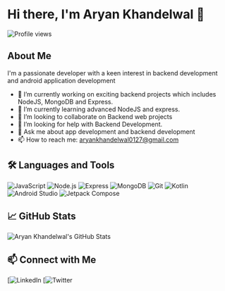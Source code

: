 # Hi there, I'm Aryan Khandelwal 👋

![Profile views](https://komarev.com/ghpvc/?username=0127aryan)

## About Me

I'm a passionate developer with a keen interest in backend development and android application development

- 🔭 I’m currently working on exciting backend projects which includes NodeJS, MongoDB and Express.
- 🌱 I’m currently learning advanced NodeJS and express.
- 👯 I’m looking to collaborate on Backend web projects
- 🤔 I’m looking for help with Backend Development.
- 💬 Ask me about app development and backend development
- 📫 How to reach me: aryankhandelwal0127@gmail.com

## 🛠️ Languages and Tools

![JavaScript](https://img.shields.io/badge/-JavaScript-000?style=flat&logo=javascript&logoWidth=50)
![Node.js](https://img.shields.io/badge/-Node.js-000?style=flat&logo=node.js&logoWidth=50)
![Express](https://img.shields.io/badge/-Express-000?style=flat&logo=express&logoWidth=50)
![MongoDB](https://img.shields.io/badge/-MongoDB-000?style=flat&logo=mongodb&logoWidth=50)
![Git](https://img.shields.io/badge/-Git-000?style=flat&logo=git&logoWidth=50)
![Kotlin](https://img.shields.io/badge/-Kotlin-000?style=flat&logo=kotlin&logoWidth=50)
![Android Studio](https://img.shields.io/badge/-Android%20Studio-000?style=flat&logo=android-studio&logoWidth=50)
![Jetpack Compose](https://img.shields.io/badge/-Jetpack%20Compose-000?style=flat&logo=jetpack-compose&logoWidth=50)


## 📈 GitHub Stats

![Aryan Khandelwal's GitHub Stats](https://github-readme-stats.vercel.app/api?username=0127aryan&show_icons=true&hide_border=true)


## 📫 Connect with Me

[![LinkedIn]((https://img.shields.io/badge/-LinkedIn-0077B5?style=flat&logo=LinkedIn&logoColor=white)(https://www.linkedin.com/in/aryan-khandelwal-796a2521b/))
[![Twitter]((https://img.shields.io/badge/-Twitter-1DA1F2?style=flat&logo=Twitter&logoColor=white)](https://twitter.com/AryanKh53383160))
